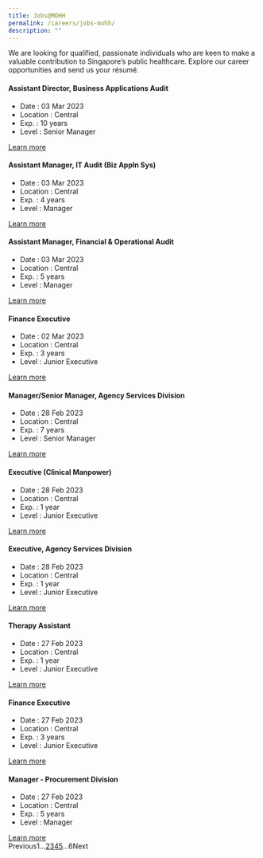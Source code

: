 ```yaml
---
title: Jobs@MOHH
permalink: /careers/jobs-mohh/
description: ""
---
```

<div id="ForResponsive" class="col-xs-12 content">
   <p>
   </p>
   <div id="ctl00_PlaceHolderMain_ctl01_label" style="display:none">Page Content</div>
   <div id="ctl00_PlaceHolderMain_ctl01__ControlWrapper_RichHtmlField" class="ms-rtestate-field" style="display:inline" aria-labelledby="ctl00_PlaceHolderMain_ctl01_label">
      <p>​​​​​​​​​​​​​​We are looking for qualified, passionate individuals who are keen to make a valuable contribution to Singapore’s public healthcare.  Explore our career opportunities and send us your résumé.</p>
   </div>
   <p></p>
   <div>
      <div class="ms-webpart-zone ms-fullWidth">
         <div id="MSOZoneCell_WebPartWPQ4" class="s4-wpcell-plain ms-webpartzone-cell ms-webpart-cell-vertical ms-fullWidth ">
            <div class="ms-webpart-chrome ms-webpart-chrome-vertical ms-webpart-chrome-fullWidth ">
               <div webpartid="8aaa55dd-f97b-4213-9e57-71be1d1a30f7" haspers="false" id="WebPartWPQ4" width="100%" class="ms-WPBody noindex " allowdelete="false" style="">
                  <div id="cbqwpctl00_ctl44_g_8aaa55dd_f97b_4213_9e57_71be1d1a30f7" class="cbq-layout-main">
                     <div id="JobPage" class="jobs-container" style="width:100%">
                        <div class="jobs clearfix" style="opacity: 1;">
                           <h4 xmlns:ddwrt="http://schemas.microsoft.com/WebParts/v2/DataView/runtime">Assistant Director, Business Applications Audit</h4>
                           <ul class="clearfix" xmlns:ddwrt="http://schemas.microsoft.com/WebParts/v2/DataView/runtime">
                              <li class="date"><span>Date : </span>03 Mar 2023 </li>
                              <li class="location"><span>Location : </span>Central</li>
                              <li class="experience"><span>Exp. : </span>10 years</li>
                              <li class="level"><span>Level  : </span>Senior Manager</li>
                           </ul>
                           <a href="https://www.jobstreet.com.sg/en/job/10500370?fr=CPP" xmlns:ddwrt="http://schemas.microsoft.com/WebParts/v2/DataView/runtime">Learn more <span class="glyphicon glyphicon-play"></span></a>
                        </div>
                        <div class="jobs clearfix" style="opacity: 1;">
                           <h4 xmlns:ddwrt="http://schemas.microsoft.com/WebParts/v2/DataView/runtime">Assistant Manager, IT Audit (Biz Appln Sys)</h4>
                           <ul class="clearfix" xmlns:ddwrt="http://schemas.microsoft.com/WebParts/v2/DataView/runtime">
                              <li class="date"><span>Date : </span>03 Mar 2023 </li>
                              <li class="location"><span>Location : </span>Central</li>
                              <li class="experience"><span>Exp. : </span>4 years</li>
                              <li class="level"><span>Level  : </span>Manager</li>
                           </ul>
                           <a href="https://www.jobstreet.com.sg/en/job/10500363?fr=CPP" xmlns:ddwrt="http://schemas.microsoft.com/WebParts/v2/DataView/runtime">Learn more <span class="glyphicon glyphicon-play"></span></a>
                        </div>
                        <div class="jobs clearfix" style="opacity: 1;">
                           <h4 xmlns:ddwrt="http://schemas.microsoft.com/WebParts/v2/DataView/runtime">Assistant Manager, Financial &amp; Operational Audit</h4>
                           <ul class="clearfix" xmlns:ddwrt="http://schemas.microsoft.com/WebParts/v2/DataView/runtime">
                              <li class="date"><span>Date : </span>03 Mar 2023 </li>
                              <li class="location"><span>Location : </span>Central</li>
                              <li class="experience"><span>Exp. : </span>5 years</li>
                              <li class="level"><span>Level  : </span>Manager</li>
                           </ul>
                           <a href="https://www.jobstreet.com.sg/en/job/10500360?fr=CPP" xmlns:ddwrt="http://schemas.microsoft.com/WebParts/v2/DataView/runtime">Learn more <span class="glyphicon glyphicon-play"></span></a>
                        </div>
                        <div class="jobs clearfix" style="opacity: 1;">
                           <h4 xmlns:ddwrt="http://schemas.microsoft.com/WebParts/v2/DataView/runtime">Finance Executive</h4>
                           <ul class="clearfix" xmlns:ddwrt="http://schemas.microsoft.com/WebParts/v2/DataView/runtime">
                              <li class="date"><span>Date : </span>02 Mar 2023 </li>
                              <li class="location"><span>Location : </span>Central</li>
                              <li class="experience"><span>Exp. : </span>3 years</li>
                              <li class="level"><span>Level  : </span>Junior Executive</li>
                           </ul>
                           <a href="https://www.jobstreet.com.sg/en/job/10497038?fr=CPP" xmlns:ddwrt="http://schemas.microsoft.com/WebParts/v2/DataView/runtime">Learn more <span class="glyphicon glyphicon-play"></span></a>
                        </div>
                        <div class="jobs clearfix" style="opacity: 1;">
                           <h4 xmlns:ddwrt="http://schemas.microsoft.com/WebParts/v2/DataView/runtime">Manager/Senior Manager, Agency Services Division</h4>
                           <ul class="clearfix" xmlns:ddwrt="http://schemas.microsoft.com/WebParts/v2/DataView/runtime">
                              <li class="date"><span>Date : </span>28 Feb 2023 </li>
                              <li class="location"><span>Location : </span>Central</li>
                              <li class="experience"><span>Exp. : </span>7 years</li>
                              <li class="level"><span>Level  : </span>Senior Manager</li>
                           </ul>
                           <a href="https://www.jobstreet.com.sg/en/job/10492414?fr=CPP" xmlns:ddwrt="http://schemas.microsoft.com/WebParts/v2/DataView/runtime">Learn more <span class="glyphicon glyphicon-play"></span></a>
                        </div>
                        <div class="jobs clearfix" style="opacity: 1;">
                           <h4 xmlns:ddwrt="http://schemas.microsoft.com/WebParts/v2/DataView/runtime">Executive (Clinical Manpower)</h4>
                           <ul class="clearfix" xmlns:ddwrt="http://schemas.microsoft.com/WebParts/v2/DataView/runtime">
                              <li class="date"><span>Date : </span>28 Feb 2023 </li>
                              <li class="location"><span>Location : </span>Central</li>
                              <li class="experience"><span>Exp. : </span>1 year</li>
                              <li class="level"><span>Level  : </span>Junior Executive</li>
                           </ul>
                           <a href="https://www.jobstreet.com.sg/en/job/10491626?fr=CPP" xmlns:ddwrt="http://schemas.microsoft.com/WebParts/v2/DataView/runtime">Learn more <span class="glyphicon glyphicon-play"></span></a>
                        </div>
                        <div class="jobs clearfix" style="opacity: 1;">
                           <h4 xmlns:ddwrt="http://schemas.microsoft.com/WebParts/v2/DataView/runtime">Executive, Agency Services Division</h4>
                           <ul class="clearfix" xmlns:ddwrt="http://schemas.microsoft.com/WebParts/v2/DataView/runtime">
                              <li class="date"><span>Date : </span>28 Feb 2023 </li>
                              <li class="location"><span>Location : </span>Central</li>
                              <li class="experience"><span>Exp. : </span>1 year</li>
                              <li class="level"><span>Level  : </span>Junior Executive</li>
                           </ul>
                           <a href="https://www.jobstreet.com.sg/en/job/10490028?fr=CPP" xmlns:ddwrt="http://schemas.microsoft.com/WebParts/v2/DataView/runtime">Learn more <span class="glyphicon glyphicon-play"></span></a>
                        </div>
                        <div class="jobs clearfix" style="opacity: 1;">
                           <h4 xmlns:ddwrt="http://schemas.microsoft.com/WebParts/v2/DataView/runtime">Therapy Assistant</h4>
                           <ul class="clearfix" xmlns:ddwrt="http://schemas.microsoft.com/WebParts/v2/DataView/runtime">
                              <li class="date"><span>Date : </span>27 Feb 2023 </li>
                              <li class="location"><span>Location : </span>Central</li>
                              <li class="experience"><span>Exp. : </span>1 year</li>
                              <li class="level"><span>Level  : </span>Junior Executive</li>
                           </ul>
                           <a href="https://www.jobstreet.com.sg/en/job/10486438?fr=CPP" xmlns:ddwrt="http://schemas.microsoft.com/WebParts/v2/DataView/runtime">Learn more <span class="glyphicon glyphicon-play"></span></a>
                        </div>
                        <div class="jobs clearfix" style="opacity: 1;">
                           <h4 xmlns:ddwrt="http://schemas.microsoft.com/WebParts/v2/DataView/runtime">Finance Executive</h4>
                           <ul class="clearfix" xmlns:ddwrt="http://schemas.microsoft.com/WebParts/v2/DataView/runtime">
                              <li class="date"><span>Date : </span>27 Feb 2023 </li>
                              <li class="location"><span>Location : </span>Central</li>
                              <li class="experience"><span>Exp. : </span>3 years</li>
                              <li class="level"><span>Level  : </span>Junior Executive</li>
                           </ul>
                           <a href="https://www.jobstreet.com.sg/en/job/10486427?fr=CPP" xmlns:ddwrt="http://schemas.microsoft.com/WebParts/v2/DataView/runtime">Learn more <span class="glyphicon glyphicon-play"></span></a>
                        </div>
                        <div class="jobs clearfix" style="opacity: 1;">
                           <h4 xmlns:ddwrt="http://schemas.microsoft.com/WebParts/v2/DataView/runtime">Manager - Procurement Division</h4>
                           <ul class="clearfix" xmlns:ddwrt="http://schemas.microsoft.com/WebParts/v2/DataView/runtime">
                              <li class="date"><span>Date : </span>27 Feb 2023 </li>
                              <li class="location"><span>Location : </span>Central</li>
                              <li class="experience"><span>Exp. : </span>5 years</li>
                              <li class="level"><span>Level  : </span>Manager</li>
                           </ul>
                           <a href="https://www.jobstreet.com.sg/en/job/10486002?fr=CPP" xmlns:ddwrt="http://schemas.microsoft.com/WebParts/v2/DataView/runtime">Learn more <span class="glyphicon glyphicon-play"></span></a>
                        </div>
                        <div class="jobs clearfix" style="display: none;">
                           <h4 xmlns:ddwrt="http://schemas.microsoft.com/WebParts/v2/DataView/runtime">Assistant/ Finance Manager</h4>
                           <ul class="clearfix" xmlns:ddwrt="http://schemas.microsoft.com/WebParts/v2/DataView/runtime">
                              <li class="date"><span>Date : </span>24 Feb 2023 </li>
                              <li class="location"><span>Location : </span>Central</li>
                              <li class="experience"><span>Exp. : </span>4 years</li>
                              <li class="level"><span>Level  : </span>Manager</li>
                           </ul>
                           <a href="https://www.jobstreet.com.sg/en/job/10479547?fr=CPP" xmlns:ddwrt="http://schemas.microsoft.com/WebParts/v2/DataView/runtime">Learn more <span class="glyphicon glyphicon-play"></span></a>
                        </div>
                        <div class="jobs clearfix" style="display: none;">
                           <h4 xmlns:ddwrt="http://schemas.microsoft.com/WebParts/v2/DataView/runtime">Assistant Executive, HR</h4>
                           <ul class="clearfix" xmlns:ddwrt="http://schemas.microsoft.com/WebParts/v2/DataView/runtime">
                              <li class="date"><span>Date : </span>23 Feb 2023 </li>
                              <li class="location"><span>Location : </span>Central</li>
                              <li class="experience"><span>Exp. : </span>3 years</li>
                              <li class="level"><span>Level  : </span>Non-executive</li>
                           </ul>
                           <a href="https://www.jobstreet.com.sg/en/job/10478700?fr=CPP" xmlns:ddwrt="http://schemas.microsoft.com/WebParts/v2/DataView/runtime">Learn more <span class="glyphicon glyphicon-play"></span></a>
                        </div>
                        <div class="jobs clearfix" style="display: none;">
                           <h4 xmlns:ddwrt="http://schemas.microsoft.com/WebParts/v2/DataView/runtime">Assistant Executive, Accounts Receivable - Admin Support Team (1FSS)</h4>
                           <ul class="clearfix" xmlns:ddwrt="http://schemas.microsoft.com/WebParts/v2/DataView/runtime">
                              <li class="date"><span>Date : </span>23 Feb 2023 </li>
                              <li class="location"><span>Location : </span>Central</li>
                              <li class="experience"><span>Exp. : </span>3 years</li>
                              <li class="level"><span>Level  : </span>Non-executive</li>
                           </ul>
                           <a href="https://www.jobstreet.com.sg/en/job/10477997?fr=CPP" xmlns:ddwrt="http://schemas.microsoft.com/WebParts/v2/DataView/runtime">Learn more <span class="glyphicon glyphicon-play"></span></a>
                        </div>
                        <div class="jobs clearfix" style="display: none;">
                           <h4 xmlns:ddwrt="http://schemas.microsoft.com/WebParts/v2/DataView/runtime">Assistant Executive, (HR Shared Services)</h4>
                           <ul class="clearfix" xmlns:ddwrt="http://schemas.microsoft.com/WebParts/v2/DataView/runtime">
                              <li class="date"><span>Date : </span>23 Feb 2023 </li>
                              <li class="location"><span>Location : </span>Central</li>
                              <li class="experience"><span>Exp. : </span>1 year</li>
                              <li class="level"><span>Level  : </span>Non-executive</li>
                           </ul>
                           <a href="https://www.jobstreet.com.sg/en/job/10477832?fr=CPP" xmlns:ddwrt="http://schemas.microsoft.com/WebParts/v2/DataView/runtime">Learn more <span class="glyphicon glyphicon-play"></span></a>
                        </div>
                        <div class="jobs clearfix" style="display: none;">
                           <h4 xmlns:ddwrt="http://schemas.microsoft.com/WebParts/v2/DataView/runtime">Kitchen Assistant (Senja Care Home)</h4>
                           <ul class="clearfix" xmlns:ddwrt="http://schemas.microsoft.com/WebParts/v2/DataView/runtime">
                              <li class="date"><span>Date : </span>20 Feb 2023 </li>
                              <li class="location"><span>Location : </span>Central</li>
                              <li class="experience"><span>Exp. : </span>1 year</li>
                              <li class="level"><span>Level  : </span>Entry level</li>
                           </ul>
                           <a href="https://www.jobstreet.com.sg/en/job/10464878?fr=CPP" xmlns:ddwrt="http://schemas.microsoft.com/WebParts/v2/DataView/runtime">Learn more <span class="glyphicon glyphicon-play"></span></a>
                        </div>
                        <div class="jobs clearfix" style="display: none;">
                           <h4 xmlns:ddwrt="http://schemas.microsoft.com/WebParts/v2/DataView/runtime">Executive/Senior Executive (Healthcare Leadership College)</h4>
                           <ul class="clearfix" xmlns:ddwrt="http://schemas.microsoft.com/WebParts/v2/DataView/runtime">
                              <li class="date"><span>Date : </span>20 Feb 2023 </li>
                              <li class="location"><span>Location : </span>Central</li>
                              <li class="experience"><span>Exp. : </span>2 years</li>
                              <li class="level"><span>Level  : </span>Senior Executive</li>
                           </ul>
                           <a href="https://www.jobstreet.com.sg/en/job/10464244?fr=CPP" xmlns:ddwrt="http://schemas.microsoft.com/WebParts/v2/DataView/runtime">Learn more <span class="glyphicon glyphicon-play"></span></a>
                        </div>
                        <div class="jobs clearfix" style="display: none;">
                           <h4 xmlns:ddwrt="http://schemas.microsoft.com/WebParts/v2/DataView/runtime">Finance Manager</h4>
                           <ul class="clearfix" xmlns:ddwrt="http://schemas.microsoft.com/WebParts/v2/DataView/runtime">
                              <li class="date"><span>Date : </span>17 Feb 2023 </li>
                              <li class="location"><span>Location : </span>Central</li>
                              <li class="experience"><span>Exp. : </span>5 years</li>
                              <li class="level"><span>Level  : </span>Manager</li>
                           </ul>
                           <a href="https://www.jobstreet.com.sg/en/job/10456960?fr=CPP" xmlns:ddwrt="http://schemas.microsoft.com/WebParts/v2/DataView/runtime">Learn more <span class="glyphicon glyphicon-play"></span></a>
                        </div>
                        <div class="jobs clearfix" style="display: none;">
                           <h4 xmlns:ddwrt="http://schemas.microsoft.com/WebParts/v2/DataView/runtime">Assistant Executive, Fixed Assets (1 Year Contract)</h4>
                           <ul class="clearfix" xmlns:ddwrt="http://schemas.microsoft.com/WebParts/v2/DataView/runtime">
                              <li class="date"><span>Date : </span>17 Feb 2023 </li>
                              <li class="location"><span>Location : </span>Central</li>
                              <li class="experience"><span>Exp. : </span>5 years</li>
                              <li class="level"><span>Level  : </span>Non-executive</li>
                           </ul>
                           <a href="https://www.jobstreet.com.sg/en/job/10454569?fr=CPP" xmlns:ddwrt="http://schemas.microsoft.com/WebParts/v2/DataView/runtime">Learn more <span class="glyphicon glyphicon-play"></span></a>
                        </div>
                        <div class="jobs clearfix" style="display: none;">
                           <h4 xmlns:ddwrt="http://schemas.microsoft.com/WebParts/v2/DataView/runtime">Finance Executive, Fixed Asset (1FSS)</h4>
                           <ul class="clearfix" xmlns:ddwrt="http://schemas.microsoft.com/WebParts/v2/DataView/runtime">
                              <li class="date"><span>Date : </span>17 Feb 2023 </li>
                              <li class="location"><span>Location : </span>Central</li>
                              <li class="experience"><span>Exp. : </span>3 years</li>
                              <li class="level"><span>Level  : </span>Junior Executive</li>
                           </ul>
                           <a href="https://www.jobstreet.com.sg/en/job/10454492?fr=CPP" xmlns:ddwrt="http://schemas.microsoft.com/WebParts/v2/DataView/runtime">Learn more <span class="glyphicon glyphicon-play"></span></a>
                        </div>
                        <div class="jobs clearfix" style="display: none;">
                           <h4 xmlns:ddwrt="http://schemas.microsoft.com/WebParts/v2/DataView/runtime">Senior Assistant Executive, Accounts Receivable - Receipting</h4>
                           <ul class="clearfix" xmlns:ddwrt="http://schemas.microsoft.com/WebParts/v2/DataView/runtime">
                              <li class="date"><span>Date : </span>17 Feb 2023 </li>
                              <li class="location"><span>Location : </span>Central</li>
                              <li class="experience"><span>Exp. : </span>3 years</li>
                              <li class="level"><span>Level  : </span>Non-executive</li>
                           </ul>
                           <a href="https://www.jobstreet.com.sg/en/job/10454487?fr=CPP" xmlns:ddwrt="http://schemas.microsoft.com/WebParts/v2/DataView/runtime">Learn more <span class="glyphicon glyphicon-play"></span></a>
                        </div>
                        <div class="jobs clearfix" style="display: none;">
                           <h4 xmlns:ddwrt="http://schemas.microsoft.com/WebParts/v2/DataView/runtime">Clinical Support Associate (1 year contract)</h4>
                           <ul class="clearfix" xmlns:ddwrt="http://schemas.microsoft.com/WebParts/v2/DataView/runtime">
                              <li class="date"><span>Date : </span>17 Feb 2023 </li>
                              <li class="location"><span>Location : </span>Central</li>
                              <li class="experience"><span>Exp. : </span>1 year</li>
                              <li class="level"><span>Level  : </span>Non-executive</li>
                           </ul>
                           <a href="https://www.jobstreet.com.sg/en/job/10454363?fr=CPP" xmlns:ddwrt="http://schemas.microsoft.com/WebParts/v2/DataView/runtime">Learn more <span class="glyphicon glyphicon-play"></span></a>
                        </div>
                        <div class="jobs clearfix" style="display: none;">
                           <h4 xmlns:ddwrt="http://schemas.microsoft.com/WebParts/v2/DataView/runtime">Finance Executive, Payroll</h4>
                           <ul class="clearfix" xmlns:ddwrt="http://schemas.microsoft.com/WebParts/v2/DataView/runtime">
                              <li class="date"><span>Date : </span>16 Feb 2023 </li>
                              <li class="location"><span>Location : </span>Central</li>
                              <li class="experience"><span>Exp. : </span>5 years</li>
                              <li class="level"><span>Level  : </span>Senior Executive</li>
                           </ul>
                           <a href="https://www.jobstreet.com.sg/en/job/10452162?fr=CPP" xmlns:ddwrt="http://schemas.microsoft.com/WebParts/v2/DataView/runtime">Learn more <span class="glyphicon glyphicon-play"></span></a>
                        </div>
                        <div class="jobs clearfix" style="display: none;">
                           <h4 xmlns:ddwrt="http://schemas.microsoft.com/WebParts/v2/DataView/runtime">Senior/ Assistant Executive, Payroll (1FSS)</h4>
                           <ul class="clearfix" xmlns:ddwrt="http://schemas.microsoft.com/WebParts/v2/DataView/runtime">
                              <li class="date"><span>Date : </span>16 Feb 2023 </li>
                              <li class="location"><span>Location : </span>Central</li>
                              <li class="experience"><span>Exp. : </span>2 years</li>
                              <li class="level"><span>Level  : </span>Non-executive</li>
                           </ul>
                           <a href="https://www.jobstreet.com.sg/en/job/10452114?fr=CPP" xmlns:ddwrt="http://schemas.microsoft.com/WebParts/v2/DataView/runtime">Learn more <span class="glyphicon glyphicon-play"></span></a>
                        </div>
                        <div class="jobs clearfix" style="display: none;">
                           <h4 xmlns:ddwrt="http://schemas.microsoft.com/WebParts/v2/DataView/runtime">Community Care Associate</h4>
                           <ul class="clearfix" xmlns:ddwrt="http://schemas.microsoft.com/WebParts/v2/DataView/runtime">
                              <li class="date"><span>Date : </span>15 Feb 2023 </li>
                              <li class="location"><span>Location : </span>Central</li>
                              <li class="experience"><span>Exp. : </span>1 year</li>
                              <li class="level"><span>Level  : </span>Non-executive</li>
                           </ul>
                           <a href="https://www.jobstreet.com.sg/en/job/10448824?fr=CPP" xmlns:ddwrt="http://schemas.microsoft.com/WebParts/v2/DataView/runtime">Learn more <span class="glyphicon glyphicon-play"></span></a>
                        </div>
                        <div class="jobs clearfix" style="display: none;">
                           <h4 xmlns:ddwrt="http://schemas.microsoft.com/WebParts/v2/DataView/runtime">Senior Staff Nurse/ Staff Nurse</h4>
                           <ul class="clearfix" xmlns:ddwrt="http://schemas.microsoft.com/WebParts/v2/DataView/runtime">
                              <li class="date"><span>Date : </span>14 Feb 2023 </li>
                              <li class="location"><span>Location : </span>Central</li>
                              <li class="experience"><span>Exp. : </span>1 year</li>
                              <li class="level"><span>Level  : </span>Junior Executive</li>
                           </ul>
                           <a href="https://www.jobstreet.com.sg/en/job/10441386?fr=CPP" xmlns:ddwrt="http://schemas.microsoft.com/WebParts/v2/DataView/runtime">Learn more <span class="glyphicon glyphicon-play"></span></a>
                        </div>
                        <div class="jobs clearfix" style="display: none;">
                           <h4 xmlns:ddwrt="http://schemas.microsoft.com/WebParts/v2/DataView/runtime">Assistant Manager, Accounts Receivable - Payment Enquiry, 1FSS</h4>
                           <ul class="clearfix" xmlns:ddwrt="http://schemas.microsoft.com/WebParts/v2/DataView/runtime">
                              <li class="date"><span>Date : </span>13 Feb 2023 </li>
                              <li class="location"><span>Location : </span>Central</li>
                              <li class="experience"><span>Exp. : </span>6 years</li>
                              <li class="level"><span>Level  : </span>Manager</li>
                           </ul>
                           <a href="https://www.jobstreet.com.sg/en/job/10440000?fr=CPP" xmlns:ddwrt="http://schemas.microsoft.com/WebParts/v2/DataView/runtime">Learn more <span class="glyphicon glyphicon-play"></span></a>
                        </div>
                        <div class="jobs clearfix" style="display: none;">
                           <h4 xmlns:ddwrt="http://schemas.microsoft.com/WebParts/v2/DataView/runtime">Transformation and Process Excellence Manager (2 Years Contract, 1FSS)</h4>
                           <ul class="clearfix" xmlns:ddwrt="http://schemas.microsoft.com/WebParts/v2/DataView/runtime">
                              <li class="date"><span>Date : </span>11 Feb 2023 </li>
                              <li class="location"><span>Location : </span>Central</li>
                              <li class="experience"><span>Exp. : </span>5 years</li>
                              <li class="level"><span>Level  : </span>Manager</li>
                           </ul>
                           <a href="https://www.jobstreet.com.sg/en/job/10435077?fr=CPP" xmlns:ddwrt="http://schemas.microsoft.com/WebParts/v2/DataView/runtime">Learn more <span class="glyphicon glyphicon-play"></span></a>
                        </div>
                        <div class="jobs clearfix" style="display: none;">
                           <h4 xmlns:ddwrt="http://schemas.microsoft.com/WebParts/v2/DataView/runtime">HR Executive</h4>
                           <ul class="clearfix" xmlns:ddwrt="http://schemas.microsoft.com/WebParts/v2/DataView/runtime">
                              <li class="date"><span>Date : </span>10 Feb 2023 </li>
                              <li class="location"><span>Location : </span>Central</li>
                              <li class="experience"><span>Exp. : </span>3 years</li>
                              <li class="level"><span>Level  : </span>Junior Executive</li>
                           </ul>
                           <a href="https://www.jobstreet.com.sg/en/job/10432994?fr=CPP" xmlns:ddwrt="http://schemas.microsoft.com/WebParts/v2/DataView/runtime">Learn more <span class="glyphicon glyphicon-play"></span></a>
                        </div>
                        <div class="jobs clearfix" style="display: none;">
                           <h4 xmlns:ddwrt="http://schemas.microsoft.com/WebParts/v2/DataView/runtime">Assistant Manager, Corporate Planning</h4>
                           <ul class="clearfix" xmlns:ddwrt="http://schemas.microsoft.com/WebParts/v2/DataView/runtime">
                              <li class="date"><span>Date : </span>10 Feb 2023 </li>
                              <li class="location"><span>Location : </span>Central</li>
                              <li class="experience"><span>Exp. : </span>3 years</li>
                              <li class="level"><span>Level  : </span>Manager</li>
                           </ul>
                           <a href="https://www.jobstreet.com.sg/en/job/10431794?fr=CPP" xmlns:ddwrt="http://schemas.microsoft.com/WebParts/v2/DataView/runtime">Learn more <span class="glyphicon glyphicon-play"></span></a>
                        </div>
                        <div class="jobs clearfix" style="display: none;">
                           <h4 xmlns:ddwrt="http://schemas.microsoft.com/WebParts/v2/DataView/runtime">Deputy Director/ Senior/ Assistant Director, Costing &amp; Special Projects</h4>
                           <ul class="clearfix" xmlns:ddwrt="http://schemas.microsoft.com/WebParts/v2/DataView/runtime">
                              <li class="date"><span>Date : </span>10 Feb 2023 </li>
                              <li class="location"><span>Location : </span>Central</li>
                              <li class="experience"><span>Exp. : </span>8 years</li>
                              <li class="level"><span>Level  : </span>Senior Manager</li>
                           </ul>
                           <a href="https://www.jobstreet.com.sg/en/job/10430554?fr=CPP" xmlns:ddwrt="http://schemas.microsoft.com/WebParts/v2/DataView/runtime">Learn more <span class="glyphicon glyphicon-play"></span></a>
                        </div>
                        <div class="jobs clearfix" style="display: none;">
                           <h4 xmlns:ddwrt="http://schemas.microsoft.com/WebParts/v2/DataView/runtime">Manager / Senior Manager (Operations, Corporate Admin)</h4>
                           <ul class="clearfix" xmlns:ddwrt="http://schemas.microsoft.com/WebParts/v2/DataView/runtime">
                              <li class="date"><span>Date : </span>10 Feb 2023 </li>
                              <li class="location"><span>Location : </span>Central</li>
                              <li class="experience"><span>Exp. : </span>10 years</li>
                              <li class="level"><span>Level  : </span>Manager</li>
                           </ul>
                           <a href="https://www.jobstreet.com.sg/en/job/10429504?fr=CPP" xmlns:ddwrt="http://schemas.microsoft.com/WebParts/v2/DataView/runtime">Learn more <span class="glyphicon glyphicon-play"></span></a>
                        </div>
                        <div class="jobs clearfix" style="display: none;">
                           <h4 xmlns:ddwrt="http://schemas.microsoft.com/WebParts/v2/DataView/runtime">Personal Assistant (PA) to Director</h4>
                           <ul class="clearfix" xmlns:ddwrt="http://schemas.microsoft.com/WebParts/v2/DataView/runtime">
                              <li class="date"><span>Date : </span>10 Feb 2023 </li>
                              <li class="location"><span>Location : </span>Central</li>
                              <li class="experience"><span>Exp. : </span>5 years</li>
                              <li class="level"><span>Level  : </span>Manager</li>
                           </ul>
                           <a href="https://www.jobstreet.com.sg/en/job/10429431?fr=CPP" xmlns:ddwrt="http://schemas.microsoft.com/WebParts/v2/DataView/runtime">Learn more <span class="glyphicon glyphicon-play"></span></a>
                        </div>
                        <div class="jobs clearfix" style="display: none;">
                           <h4 xmlns:ddwrt="http://schemas.microsoft.com/WebParts/v2/DataView/runtime">Executive (HR Shared Services)</h4>
                           <ul class="clearfix" xmlns:ddwrt="http://schemas.microsoft.com/WebParts/v2/DataView/runtime">
                              <li class="date"><span>Date : </span>09 Feb 2023 </li>
                              <li class="location"><span>Location : </span>Central</li>
                              <li class="experience"><span>Exp. : </span>2 years</li>
                              <li class="level"><span>Level  : </span>Junior Executive</li>
                           </ul>
                           <a href="https://www.jobstreet.com.sg/en/job/10414539?fr=CPP" xmlns:ddwrt="http://schemas.microsoft.com/WebParts/v2/DataView/runtime">Learn more <span class="glyphicon glyphicon-play"></span></a>
                        </div>
                        <div class="jobs clearfix" style="display: none;">
                           <h4 xmlns:ddwrt="http://schemas.microsoft.com/WebParts/v2/DataView/runtime">Assistant Executive, Accounts Payable - Payment (1FSS)</h4>
                           <ul class="clearfix" xmlns:ddwrt="http://schemas.microsoft.com/WebParts/v2/DataView/runtime">
                              <li class="date"><span>Date : </span>08 Feb 2023 </li>
                              <li class="location"><span>Location : </span>Central</li>
                              <li class="experience"><span>Exp. : </span>1 year</li>
                              <li class="level"><span>Level  : </span>Junior Executive</li>
                           </ul>
                           <a href="https://www.jobstreet.com.sg/en/job/10421307?fr=CPP" xmlns:ddwrt="http://schemas.microsoft.com/WebParts/v2/DataView/runtime">Learn more <span class="glyphicon glyphicon-play"></span></a>
                        </div>
                        <div class="jobs clearfix" style="display: none;">
                           <h4 xmlns:ddwrt="http://schemas.microsoft.com/WebParts/v2/DataView/runtime">Assistant Executive, Accounts Payable (1FSS)</h4>
                           <ul class="clearfix" xmlns:ddwrt="http://schemas.microsoft.com/WebParts/v2/DataView/runtime">
                              <li class="date"><span>Date : </span>08 Feb 2023 </li>
                              <li class="location"><span>Location : </span>Central</li>
                              <li class="experience"><span>Exp. : </span>1 year</li>
                              <li class="level"><span>Level  : </span>Non-executive</li>
                           </ul>
                           <a href="https://www.jobstreet.com.sg/en/job/10421296?fr=CPP" xmlns:ddwrt="http://schemas.microsoft.com/WebParts/v2/DataView/runtime">Learn more <span class="glyphicon glyphicon-play"></span></a>
                        </div>
                        <div class="jobs clearfix" style="display: none;">
                           <h4 xmlns:ddwrt="http://schemas.microsoft.com/WebParts/v2/DataView/runtime">Finance Executive, Accounts Payable (1FSS)</h4>
                           <ul class="clearfix" xmlns:ddwrt="http://schemas.microsoft.com/WebParts/v2/DataView/runtime">
                              <li class="date"><span>Date : </span>08 Feb 2023 </li>
                              <li class="location"><span>Location : </span>Central</li>
                              <li class="experience"><span>Exp. : </span>5 years</li>
                              <li class="level"><span>Level  : </span>Senior Executive</li>
                           </ul>
                           <a href="https://www.jobstreet.com.sg/en/job/10421218?fr=CPP" xmlns:ddwrt="http://schemas.microsoft.com/WebParts/v2/DataView/runtime">Learn more <span class="glyphicon glyphicon-play"></span></a>
                        </div>
                        <div class="jobs clearfix" style="display: none;">
                           <h4 xmlns:ddwrt="http://schemas.microsoft.com/WebParts/v2/DataView/runtime">Senior/ Assistant Executive, Accounts Payable – Interco (1FSS)</h4>
                           <ul class="clearfix" xmlns:ddwrt="http://schemas.microsoft.com/WebParts/v2/DataView/runtime">
                              <li class="date"><span>Date : </span>08 Feb 2023 </li>
                              <li class="location"><span>Location : </span>Central</li>
                              <li class="experience"><span>Exp. : </span>1 year</li>
                              <li class="level"><span>Level  : </span>Junior Executive</li>
                           </ul>
                           <a href="https://www.jobstreet.com.sg/en/job/10421210?fr=CPP" xmlns:ddwrt="http://schemas.microsoft.com/WebParts/v2/DataView/runtime">Learn more <span class="glyphicon glyphicon-play"></span></a>
                        </div>
                        <div class="jobs clearfix" style="display: none;">
                           <h4 xmlns:ddwrt="http://schemas.microsoft.com/WebParts/v2/DataView/runtime">Assistant Executive, Accounts Payable - Vendor Master (1FSS)</h4>
                           <ul class="clearfix" xmlns:ddwrt="http://schemas.microsoft.com/WebParts/v2/DataView/runtime">
                              <li class="date"><span>Date : </span>08 Feb 2023 </li>
                              <li class="location"><span>Location : </span>Central</li>
                              <li class="experience"><span>Exp. : </span>1 year</li>
                              <li class="level"><span>Level  : </span>Junior Executive</li>
                           </ul>
                           <a href="https://www.jobstreet.com.sg/en/job/10421192?fr=CPP" xmlns:ddwrt="http://schemas.microsoft.com/WebParts/v2/DataView/runtime">Learn more <span class="glyphicon glyphicon-play"></span></a>
                        </div>
                        <div class="jobs clearfix" style="display: none;">
                           <h4 xmlns:ddwrt="http://schemas.microsoft.com/WebParts/v2/DataView/runtime">Senior Finance Executive, Accounts Receivable - (1FSS)</h4>
                           <ul class="clearfix" xmlns:ddwrt="http://schemas.microsoft.com/WebParts/v2/DataView/runtime">
                              <li class="date"><span>Date : </span>08 Feb 2023 </li>
                              <li class="location"><span>Location : </span>Central</li>
                              <li class="experience"><span>Exp. : </span>5 years</li>
                              <li class="level"><span>Level  : </span>Senior Executive</li>
                           </ul>
                           <a href="https://www.jobstreet.com.sg/en/job/10421159?fr=CPP" xmlns:ddwrt="http://schemas.microsoft.com/WebParts/v2/DataView/runtime">Learn more <span class="glyphicon glyphicon-play"></span></a>
                        </div>
                        <div class="jobs clearfix" style="display: none;">
                           <h4 xmlns:ddwrt="http://schemas.microsoft.com/WebParts/v2/DataView/runtime">Finance Executive, Accounts Receivable (1FSS)</h4>
                           <ul class="clearfix" xmlns:ddwrt="http://schemas.microsoft.com/WebParts/v2/DataView/runtime">
                              <li class="date"><span>Date : </span>08 Feb 2023 </li>
                              <li class="location"><span>Location : </span>Central</li>
                              <li class="experience"><span>Exp. : </span>4 years</li>
                              <li class="level"><span>Level  : </span>Junior Executive</li>
                           </ul>
                           <a href="https://www.jobstreet.com.sg/en/job/10420961?fr=CPP" xmlns:ddwrt="http://schemas.microsoft.com/WebParts/v2/DataView/runtime">Learn more <span class="glyphicon glyphicon-play"></span></a>
                        </div>
                        <div class="jobs clearfix" style="display: none;">
                           <h4 xmlns:ddwrt="http://schemas.microsoft.com/WebParts/v2/DataView/runtime">Assistant Manager/ Senior Executive, Finance</h4>
                           <ul class="clearfix" xmlns:ddwrt="http://schemas.microsoft.com/WebParts/v2/DataView/runtime">
                              <li class="date"><span>Date : </span>07 Feb 2023 </li>
                              <li class="location"><span>Location : </span>Central</li>
                              <li class="experience"><span>Exp. : </span>2 years</li>
                              <li class="level"><span>Level  : </span>Senior Executive</li>
                           </ul>
                           <a href="https://www.jobstreet.com.sg/en/job/10420115?fr=CPP" xmlns:ddwrt="http://schemas.microsoft.com/WebParts/v2/DataView/runtime">Learn more <span class="glyphicon glyphicon-play"></span></a>
                        </div>
                        <div class="jobs clearfix" style="display: none;">
                           <h4 xmlns:ddwrt="http://schemas.microsoft.com/WebParts/v2/DataView/runtime">Finance Executive, General Ledger (1FSS)</h4>
                           <ul class="clearfix" xmlns:ddwrt="http://schemas.microsoft.com/WebParts/v2/DataView/runtime">
                              <li class="date"><span>Date : </span>07 Feb 2023 </li>
                              <li class="location"><span>Location : </span>Central</li>
                              <li class="experience"><span>Exp. : </span>3 years</li>
                              <li class="level"><span>Level  : </span>Senior Executive</li>
                           </ul>
                           <a href="https://www.jobstreet.com.sg/en/job/10417811?fr=CPP" xmlns:ddwrt="http://schemas.microsoft.com/WebParts/v2/DataView/runtime">Learn more <span class="glyphicon glyphicon-play"></span></a>
                        </div>
                        <div class="jobs clearfix" style="display: none;">
                           <h4 xmlns:ddwrt="http://schemas.microsoft.com/WebParts/v2/DataView/runtime">Senior/Assistant Executive, General Ledger (Grants) (1 Year Contract, 1FSS)</h4>
                           <ul class="clearfix" xmlns:ddwrt="http://schemas.microsoft.com/WebParts/v2/DataView/runtime">
                              <li class="date"><span>Date : </span>07 Feb 2023 </li>
                              <li class="location"><span>Location : </span>Central</li>
                              <li class="experience"><span>Exp. : </span>3 years</li>
                              <li class="level"><span>Level  : </span>Junior Executive</li>
                           </ul>
                           <a href="https://www.jobstreet.com.sg/en/job/10417802?fr=CPP" xmlns:ddwrt="http://schemas.microsoft.com/WebParts/v2/DataView/runtime">Learn more <span class="glyphicon glyphicon-play"></span></a>
                        </div>
                        <div class="jobs clearfix" style="display: none;">
                           <h4 xmlns:ddwrt="http://schemas.microsoft.com/WebParts/v2/DataView/runtime">Senior/Assistant Executive, General Ledger (1FSS)</h4>
                           <ul class="clearfix" xmlns:ddwrt="http://schemas.microsoft.com/WebParts/v2/DataView/runtime">
                              <li class="date"><span>Date : </span>07 Feb 2023 </li>
                              <li class="location"><span>Location : </span>Central</li>
                              <li class="experience"><span>Exp. : </span>3 years</li>
                              <li class="level"><span>Level  : </span>Non-executive</li>
                           </ul>
                           <a href="https://www.jobstreet.com.sg/en/job/10417782?fr=CPP" xmlns:ddwrt="http://schemas.microsoft.com/WebParts/v2/DataView/runtime">Learn more <span class="glyphicon glyphicon-play"></span></a>
                        </div>
                        <div class="jobs clearfix" style="display: none;">
                           <h4 xmlns:ddwrt="http://schemas.microsoft.com/WebParts/v2/DataView/runtime">Senior / Executive, HR Partnering – (Cluster Partners)</h4>
                           <ul class="clearfix" xmlns:ddwrt="http://schemas.microsoft.com/WebParts/v2/DataView/runtime">
                              <li class="date"><span>Date : </span>06 Feb 2023 </li>
                              <li class="location"><span>Location : </span>Central</li>
                              <li class="experience"><span>Exp. : </span>1 year</li>
                              <li class="level"><span>Level  : </span>Senior Executive</li>
                           </ul>
                           <a href="https://www.jobstreet.com.sg/en/job/10414505?fr=CPP" xmlns:ddwrt="http://schemas.microsoft.com/WebParts/v2/DataView/runtime">Learn more <span class="glyphicon glyphicon-play"></span></a>
                        </div>
                        <div class="jobs clearfix" style="display: none;">
                           <h4 xmlns:ddwrt="http://schemas.microsoft.com/WebParts/v2/DataView/runtime">Nurse Manager</h4>
                           <ul class="clearfix" xmlns:ddwrt="http://schemas.microsoft.com/WebParts/v2/DataView/runtime">
                              <li class="date"><span>Date : </span>03 Feb 2023 </li>
                              <li class="location"><span>Location : </span>Central</li>
                              <li class="experience"><span>Exp. : </span>5 years</li>
                              <li class="level"><span>Level  : </span>Manager</li>
                           </ul>
                           <a href="https://www.jobstreet.com.sg/en/job/10404985?fr=CPP" xmlns:ddwrt="http://schemas.microsoft.com/WebParts/v2/DataView/runtime">Learn more <span class="glyphicon glyphicon-play"></span></a>
                        </div>
                        <div class="jobs clearfix" style="display: none;">
                           <h4 xmlns:ddwrt="http://schemas.microsoft.com/WebParts/v2/DataView/runtime">Assistant Executive, Accounts Receivable – Sundry Billing (Collections) (1FSS)</h4>
                           <ul class="clearfix" xmlns:ddwrt="http://schemas.microsoft.com/WebParts/v2/DataView/runtime">
                              <li class="date"><span>Date : </span>03 Feb 2023 </li>
                              <li class="location"><span>Location : </span>Central</li>
                              <li class="experience"><span>Exp. : </span>1 year</li>
                              <li class="level"><span>Level  : </span>Non-executive</li>
                           </ul>
                           <a href="https://www.jobstreet.com.sg/en/job/10402761?fr=CPP" xmlns:ddwrt="http://schemas.microsoft.com/WebParts/v2/DataView/runtime">Learn more <span class="glyphicon glyphicon-play"></span></a>
                        </div>
                        <div class="jobs clearfix" style="display: none;">
                           <h4 xmlns:ddwrt="http://schemas.microsoft.com/WebParts/v2/DataView/runtime">Assistant Executive, Accounts Receivable - Receipting (1FSS)</h4>
                           <ul class="clearfix" xmlns:ddwrt="http://schemas.microsoft.com/WebParts/v2/DataView/runtime">
                              <li class="date"><span>Date : </span>03 Feb 2023 </li>
                              <li class="location"><span>Location : </span>Central</li>
                              <li class="experience"><span>Exp. : </span>1 year</li>
                              <li class="level"><span>Level  : </span>Non-executive</li>
                           </ul>
                           <a href="https://www.jobstreet.com.sg/en/job/10402753?fr=CPP/" xmlns:ddwrt="http://schemas.microsoft.com/WebParts/v2/DataView/runtime">Learn more <span class="glyphicon glyphicon-play"></span></a>
                        </div>
                        <div class="jobs clearfix" style="display: none;">
                           <h4 xmlns:ddwrt="http://schemas.microsoft.com/WebParts/v2/DataView/runtime">Assistant Executive, Accounts Receivable - Collections (1FSS)</h4>
                           <ul class="clearfix" xmlns:ddwrt="http://schemas.microsoft.com/WebParts/v2/DataView/runtime">
                              <li class="date"><span>Date : </span>03 Feb 2023 </li>
                              <li class="location"><span>Location : </span>Central</li>
                              <li class="experience"><span>Exp. : </span>1 year</li>
                              <li class="level"><span>Level  : </span>Non-executive</li>
                           </ul>
                           <a href="https://www.jobstreet.com.sg/en/job/10402748?fr=CPP" xmlns:ddwrt="http://schemas.microsoft.com/WebParts/v2/DataView/runtime">Learn more <span class="glyphicon glyphicon-play"></span></a>
                        </div>
                        <div class="jobs clearfix" style="display: none;">
                           <h4 xmlns:ddwrt="http://schemas.microsoft.com/WebParts/v2/DataView/runtime">Senior Finance Executive, Payroll</h4>
                           <ul class="clearfix" xmlns:ddwrt="http://schemas.microsoft.com/WebParts/v2/DataView/runtime">
                              <li class="date"><span>Date : </span>02 Feb 2023 </li>
                              <li class="location"><span>Location : </span>Central</li>
                              <li class="experience"><span>Exp. : </span>5 years</li>
                              <li class="level"><span>Level  : </span>Senior Executive</li>
                           </ul>
                           <a href="https://www.jobstreet.com.sg/en/job/10401115?fr=CPP" xmlns:ddwrt="http://schemas.microsoft.com/WebParts/v2/DataView/runtime">Learn more <span class="glyphicon glyphicon-play"></span></a>
                        </div>
                        <div class="jobs clearfix" style="display: none;">
                           <h4 xmlns:ddwrt="http://schemas.microsoft.com/WebParts/v2/DataView/runtime">Senior Finance Executive, Payroll (2 Years Contract)</h4>
                           <ul class="clearfix" xmlns:ddwrt="http://schemas.microsoft.com/WebParts/v2/DataView/runtime">
                              <li class="date"><span>Date : </span>02 Feb 2023 </li>
                              <li class="location"><span>Location : </span>Central</li>
                              <li class="experience"><span>Exp. : </span>5 years</li>
                              <li class="level"><span>Level  : </span>Senior Executive</li>
                           </ul>
                           <a href="https://www.jobstreet.com.sg/en/job/10401111?fr=CPP" xmlns:ddwrt="http://schemas.microsoft.com/WebParts/v2/DataView/runtime">Learn more <span class="glyphicon glyphicon-play"></span></a>
                        </div>
                        <div class="jobs clearfix" style="display: none;">
                           <h4 xmlns:ddwrt="http://schemas.microsoft.com/WebParts/v2/DataView/runtime">Senior Nurse Manager</h4>
                           <ul class="clearfix" xmlns:ddwrt="http://schemas.microsoft.com/WebParts/v2/DataView/runtime">
                              <li class="date"><span>Date : </span>02 Feb 2023 </li>
                              <li class="location"><span>Location : </span>Central</li>
                              <li class="experience"><span>Exp. : </span>12 years</li>
                              <li class="level"><span>Level  : </span>Manager</li>
                           </ul>
                           <a href="https://www.jobstreet.com.sg/en/job/10399693?fr=CPP" xmlns:ddwrt="http://schemas.microsoft.com/WebParts/v2/DataView/runtime">Learn more <span class="glyphicon glyphicon-play"></span></a>
                        </div>
                        <div class="jobs clearfix" style="display: none;">
                           <h4 xmlns:ddwrt="http://schemas.microsoft.com/WebParts/v2/DataView/runtime">Executive/ Senior Executive, Finance</h4>
                           <ul class="clearfix" xmlns:ddwrt="http://schemas.microsoft.com/WebParts/v2/DataView/runtime">
                              <li class="date"><span>Date : </span>01 Feb 2023 </li>
                              <li class="location"><span>Location : </span>Central</li>
                              <li class="experience"><span>Exp. : </span>3 years</li>
                              <li class="level"><span>Level  : </span>Junior Executive</li>
                           </ul>
                           <a href="https://www.jobstreet.com.sg/en/job/10396014?fr=CPP" xmlns:ddwrt="http://schemas.microsoft.com/WebParts/v2/DataView/runtime">Learn more <span class="glyphicon glyphicon-play"></span></a>
                        </div>
                     </div>
                     <div class="holder"><a class="jp-previous jp-disabled">Previous</a><a class="jp-current">1</a><span class="jp-hidden">...</span><a href="#" class="">2</a><a href="#" class="">3</a><a href="#" class="">4</a><a href="#" class="">5</a><span class="jp-hidden">...</span><a>6</a><a class="jp-next">Next</a></div>
                     <div class="ms-clear"></div>
                  </div>
               </div>
            </div>
         </div>
      </div>
   </div>
   <div id="MOHSocialMedia" style="display:none">
      <div data-name="Page Field: Social Share setting">
         &nbsp;
      </div>
   </div>
   <div data-name="EditModePanelShowInEdit">
   </div>
</div>
